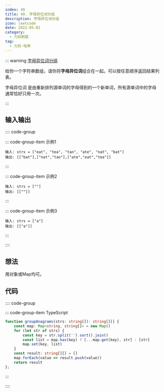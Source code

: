```yaml
---
index: 49
title: 49. 字母异位词分组
description: 字母异位词分组
icon: leetcode
date: 2022-05-02
category:
  - 力扣刷题
tag:
  - 力扣-哈希
---
```


::: warning <a href="https://leetcode-cn.com/problems/group-anagrams" target="_blank">字母异位词分组</a> <Badge text="中等" type="warning"/>

给你一个字符串数组，请你将**字母异位词**组合在一起。可以按任意顺序返回结果列表。

字母异位词 是由重新排列源单词的字母得到的一个新单词，所有源单词中的字母通常恰好只用一次。

:::

## 输入输出

:::: code-group

::: code-group-item 示例1


```
输入: strs = ["eat", "tea", "tan", "ate", "nat", "bat"]
输出: [["bat"],["nat","tan"],["ate","eat","tea"]]
```

:::

::: code-group-item 示例2

```
输入: strs = [""]
输出: [[""]]
```

:::

::: code-group-item 示例3

```
输入: strs = ["a"]
输出: [["a"]]
```

:::

::::

## 想法

用对象或Map均可。

## 代码

:::: code-group

::: code-group-item TypeScript

```ts
function groupAnagrams(strs: string[]): string[][] {
    const map: Map<string, string[]> = new Map()
    for (let str of strs) {
        const key = str.split('').sort().join()
        const list = map.has(key) ? [...map.get(key), str] : [str]
        map.set(key, list)
    }
    const result: string[][] = []
    map.forEach(value => result.push(value))
    return result
};
```

:::

::::